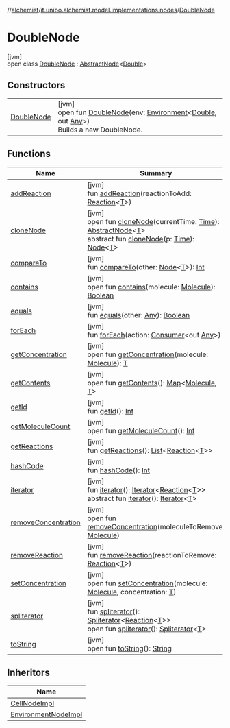 //[alchemist](../../../index.md)/[it.unibo.alchemist.model.implementations.nodes](../index.md)/[DoubleNode](index.md)

# DoubleNode

[jvm]\
open class [DoubleNode](index.md) : [AbstractNode](../-abstract-node/index.md)<[Double](https://docs.oracle.com/javase/8/docs/api/java/lang/Double.html)>

## Constructors

| | |
|---|---|
| [DoubleNode](-double-node.md) | [jvm]<br>open fun [DoubleNode](-double-node.md)(env: [Environment](../../it.unibo.alchemist.model.interfaces/-environment/index.md)<[Double](https://docs.oracle.com/javase/8/docs/api/java/lang/Double.html), out [Any](https://kotlinlang.org/api/latest/jvm/stdlib/kotlin/-any/index.html)>)<br>Builds a new DoubleNode. |

## Functions

| Name | Summary |
|---|---|
| [addReaction](../-abstract-node/add-reaction.md) | [jvm]<br>fun [addReaction](../-abstract-node/add-reaction.md)(reactionToAdd: [Reaction](../../it.unibo.alchemist.model.interfaces/-reaction/index.md)<[T](../../it.unibo.alchemist.model.implementations.environments/-limited-continuos2-d/index.md)>) |
| [cloneNode](../-abstract-node/clone-node.md) | [jvm]<br>open fun [cloneNode](../-abstract-node/clone-node.md)(currentTime: [Time](../../it.unibo.alchemist.model.interfaces/-time/index.md)): [AbstractNode](../-abstract-node/index.md)<[T](../../it.unibo.alchemist.model.implementations.environments/-limited-continuos2-d/index.md)><br>abstract fun [cloneNode](../../it.unibo.alchemist.model.interfaces/-node/clone-node.md)(p: [Time](../../it.unibo.alchemist.model.interfaces/-time/index.md)): [Node](../../it.unibo.alchemist.model.interfaces/-node/index.md)<[T](../../it.unibo.alchemist.model.implementations.environments/-limited-continuos2-d/index.md)> |
| [compareTo](../-abstract-node/compare-to.md) | [jvm]<br>fun [compareTo](../-abstract-node/compare-to.md)(other: [Node](../../it.unibo.alchemist.model.interfaces/-node/index.md)<[T](../../it.unibo.alchemist.model.implementations.environments/-limited-continuos2-d/index.md)>): [Int](https://kotlinlang.org/api/latest/jvm/stdlib/kotlin/-int/index.html) |
| [contains](../-abstract-node/contains.md) | [jvm]<br>open fun [contains](../-abstract-node/contains.md)(molecule: [Molecule](../../it.unibo.alchemist.model.interfaces/-molecule/index.md)): [Boolean](https://kotlinlang.org/api/latest/jvm/stdlib/kotlin/-boolean/index.html) |
| [equals](../-abstract-node/equals.md) | [jvm]<br>fun [equals](../-abstract-node/equals.md)(other: [Any](https://kotlinlang.org/api/latest/jvm/stdlib/kotlin/-any/index.html)): [Boolean](https://kotlinlang.org/api/latest/jvm/stdlib/kotlin/-boolean/index.html) |
| [forEach](../-abstract-node/for-each.md) | [jvm]<br>fun [forEach](../-abstract-node/for-each.md)(action: [Consumer](https://docs.oracle.com/javase/8/docs/api/java/util/function/Consumer.html)<out [Any](https://kotlinlang.org/api/latest/jvm/stdlib/kotlin/-any/index.html)>) |
| [getConcentration](../-abstract-node/get-concentration.md) | [jvm]<br>open fun [getConcentration](../-abstract-node/get-concentration.md)(molecule: [Molecule](../../it.unibo.alchemist.model.interfaces/-molecule/index.md)): [T](../../it.unibo.alchemist.model.implementations.environments/-limited-continuos2-d/index.md) |
| [getContents](../-abstract-node/get-contents.md) | [jvm]<br>open fun [getContents](../-abstract-node/get-contents.md)(): [Map](https://docs.oracle.com/javase/8/docs/api/java/util/Map.html)<[Molecule](../../it.unibo.alchemist.model.interfaces/-molecule/index.md), [T](../../it.unibo.alchemist.model.implementations.environments/-limited-continuos2-d/index.md)> |
| [getId](../-homogeneous-physical-pedestrian2-d/index.md#2063123767%2FFunctions%2F-267951372) | [jvm]<br>fun [getId](../-homogeneous-physical-pedestrian2-d/index.md#2063123767%2FFunctions%2F-267951372)(): [Int](https://kotlinlang.org/api/latest/jvm/stdlib/kotlin/-int/index.html) |
| [getMoleculeCount](../-abstract-node/get-molecule-count.md) | [jvm]<br>open fun [getMoleculeCount](../-abstract-node/get-molecule-count.md)(): [Int](https://kotlinlang.org/api/latest/jvm/stdlib/kotlin/-int/index.html) |
| [getReactions](../-homogeneous-physical-pedestrian2-d/index.md#-301186114%2FFunctions%2F-267951372) | [jvm]<br>fun [getReactions](../-homogeneous-physical-pedestrian2-d/index.md#-301186114%2FFunctions%2F-267951372)(): [List](https://docs.oracle.com/javase/8/docs/api/java/util/List.html)<[Reaction](../../it.unibo.alchemist.model.interfaces/-reaction/index.md)<[T](../../it.unibo.alchemist.model.implementations.environments/-limited-continuos2-d/index.md)>> |
| [hashCode](../-abstract-node/hash-code.md) | [jvm]<br>fun [hashCode](../-abstract-node/hash-code.md)(): [Int](https://kotlinlang.org/api/latest/jvm/stdlib/kotlin/-int/index.html) |
| [iterator](../-abstract-node/iterator.md) | [jvm]<br>fun [iterator](../-abstract-node/iterator.md)(): [Iterator](https://docs.oracle.com/javase/8/docs/api/java/util/Iterator.html)<[Reaction](../../it.unibo.alchemist.model.interfaces/-reaction/index.md)<[T](../../it.unibo.alchemist.model.implementations.environments/-limited-continuos2-d/index.md)>><br>abstract fun [iterator](../../it.unibo.alchemist.loader.variables/-arbitrary-variable/index.md#-1606146105%2FFunctions%2F-267951372)(): [Iterator](https://docs.oracle.com/javase/8/docs/api/java/util/Iterator.html)<[T](../../it.unibo.alchemist.model.implementations.environments/-limited-continuos2-d/index.md)> |
| [removeConcentration](../-abstract-node/remove-concentration.md) | [jvm]<br>open fun [removeConcentration](../-abstract-node/remove-concentration.md)(moleculeToRemove: [Molecule](../../it.unibo.alchemist.model.interfaces/-molecule/index.md)) |
| [removeReaction](../-abstract-node/remove-reaction.md) | [jvm]<br>fun [removeReaction](../-abstract-node/remove-reaction.md)(reactionToRemove: [Reaction](../../it.unibo.alchemist.model.interfaces/-reaction/index.md)<[T](../../it.unibo.alchemist.model.implementations.environments/-limited-continuos2-d/index.md)>) |
| [setConcentration](../-abstract-node/set-concentration.md) | [jvm]<br>open fun [setConcentration](../-abstract-node/set-concentration.md)(molecule: [Molecule](../../it.unibo.alchemist.model.interfaces/-molecule/index.md), concentration: [T](../../it.unibo.alchemist.model.implementations.environments/-limited-continuos2-d/index.md)) |
| [spliterator](../-abstract-node/spliterator.md) | [jvm]<br>fun [spliterator](../-abstract-node/spliterator.md)(): [Spliterator](https://docs.oracle.com/javase/8/docs/api/java/util/Spliterator.html)<[Reaction](../../it.unibo.alchemist.model.interfaces/-reaction/index.md)<[T](../../it.unibo.alchemist.model.implementations.environments/-limited-continuos2-d/index.md)>><br>open fun [spliterator](../../it.unibo.alchemist.expressions.implementations/-list-tree-node/index.md#-677603448%2FFunctions%2F-267951372)(): [Spliterator](https://docs.oracle.com/javase/8/docs/api/java/util/Spliterator.html)<[T](../../it.unibo.alchemist.model.implementations.environments/-limited-continuos2-d/index.md)> |
| [toString](../-abstract-node/to-string.md) | [jvm]<br>open fun [toString](../-abstract-node/to-string.md)(): [String](https://docs.oracle.com/javase/8/docs/api/java/lang/String.html) |

## Inheritors

| Name |
|---|
| [CellNodeImpl](../-cell-node-impl/index.md) |
| [EnvironmentNodeImpl](../-environment-node-impl/index.md) |
